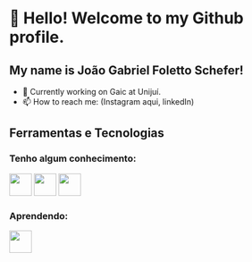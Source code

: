 # 👋 Hello! Welcome to my Github profile.
## My name is João Gabriel Foletto Schefer!

- 🔭 Currently working on Gaic at Unijuí.
- 📫 How to reach me:
  (Instagram aqui, linkedIn)

## Ferramentas e Tecnologias
### Tenho algum conhecimento:
<img loading="lazy" src="https://cdn.jsdelivr.net/gh/devicons/devicon/icons/python/python-original.svg" width="40" height="40"/> <img loading="lazy" src="https://cdn.jsdelivr.net/gh/devicons/devicon/icons/html5/html5-original.svg" width="40" height="40"/> <img loading="lazy" src="https://cdn.jsdelivr.net/gh/devicons/devicon/icons/css3/css3-original.svg" width="40" height="40"/>

### Aprendendo:
<img loading="lazy" src="https://cdn.jsdelivr.net/gh/devicons/devicon/icons/javascript/javascript-original.svg" width="40" height="40"/>

